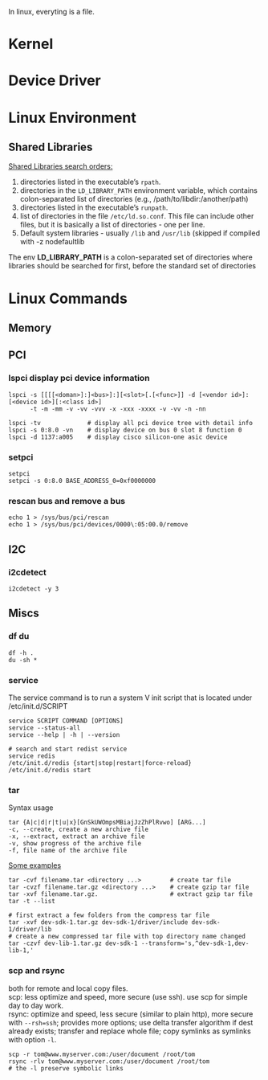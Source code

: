 In linux, everyting is a file.

# Kernel

# Device Driver

# Linux Environment
## Shared Libraries
[Shared Libraries search orders:](https://amir.rachum.com/blog/2016/09/17/shared-libraries/)
1. directories listed in the executable’s `rpath`.
2. directories in the `LD_LIBRARY_PATH` environment variable, which contains colon-separated list of directories (e.g., /path/to/libdir:/another/path)
3. directories listed in the executable’s `runpath`.
4. list of directories in the file `/etc/ld.so.conf`. This file can include other files, but it is basically a list of directories - one per line.
5. Default system libraries - usually `/lib` and `/usr/lib` (skipped if compiled with -z nodefaultlib

The env **LD_LIBRARY_PATH** is a colon-separated set of directories where libraries should be searched for first, before the standard set of directories

# Linux Commands
## Memory

## PCI
### lspci display pci device information
```
lspci -s [[[[<doman>]:]<bus>]:][<slot>[.[<func>]] -d [<vendor id>]:[<device id>][:<class id>]
      -t -m -mm -v -vv -vvv -x -xxx -xxxx -v -vv -n -nn

lspci -tv             # display all pci device tree with detail info
lspci -s 0:8.0 -vn    # display device on bus 0 slot 8 function 0
lspci -d 1137:a005    # display cisco silicon-one asic device
```
### setpci
```
setpci 
setpci -s 0:8.0 BASE_ADDRESS_0=0xf0000000
```
### rescan bus and remove a bus
```
echo 1 > /sys/bus/pci/rescan
echo 1 > /sys/bus/pci/devices/0000\:05:00.0/remove
```

## I2C
### i2cdetect
```
i2cdetect -y 3
```

## Miscs
### df du
```
df -h .
du -sh *
```

### service
The service command is to run a system V init script that is located under /etc/init.d/SCRIPT
```
service SCRIPT COMMAND [OPTIONS]
service --status-all
service --help | -h | --version

# search and start redist service
service redis
/etc/init.d/redis {start|stop|restart|force-reload}
/etc/init.d/redis start
```
### tar
Syntax usage
```
tar {A|c|d|r|t|u|x}[GnSkUWOmpsMBiajJzZhPlRvwo] [ARG...]
-c, --create, create a new archive file
-x, --extract, extract an archive file
-v, show progress of the archive file
-f, file name of the archive file
```
[Some examples](https://www.tecmint.com/18-tar-command-examples-in-linux/)
```
tar -cvf filename.tar <directory ...>        # create tar file
tar -cvzf filename.tar.gz <directory ...>    # create gzip tar file
tar -xvf filename.tar.gz.                    # extract gzip tar file
tar -t --list

# first extract a few folders from the compress tar file
tar -xvf dev-sdk-1.tar.gz dev-sdk-1/driver/include dev-sdk-1/driver/lib
# create a new compressed tar file with top directory name changed
tar -czvf dev-lib-1.tar.gz dev-sdk-1 --transform='s,^dev-sdk-1,dev-lib-1,'
```

### scp and rsync
both for remote and local copy files.  
scp: less optimize and speed, more secure (use ssh). use scp for simple day to day work.   
rsync: optimize and speed, less secure (similar to plain http), more secure with `--rsh=ssh`; provides more options; use delta transfer algorithm if dest already exists; transfer and replace whole file; copy symlinks as symlinks with option `-l`.  
```
scp -r tom@www.myserver.com:/user/document /root/tom
rsync -rlv tom@www.myserver.com:/user/document /root/tom 
# the -l preserve symbolic links
```
